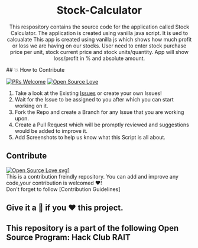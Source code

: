 <div align="center">
<h1> Stock-Calculator </h1>

This respository contains the source code for the application called Stock Calculator. The application is created using vanilla java script. It is ued to calcualate
This app is created using vanilla js which shows how much profit or loss we are having on our stocks. User need to enter stock purchase price per unit, stock current price and stock units/quantity. App will show loss/profit in % and absolute amount.
</div>
## 💥 How to Contribute

[![PRs Welcome](https://img.shields.io/badge/PRs-welcome-brightgreen.svg?style=flat-square)](http://makeapullrequest.com)
[![Open Source Love](https://badges.frapsoft.com/os/v1/open-source.png?v=103)](https://github.com/ellerbrock/open-source-badges/)

1. Take a look at the Existing [Issues](https://github.com/Spyder15/Stock-Calculator/issues) or create your own Issues!
2. Wait for the Issue to be assigned to you after which you can start working on it.
3. Fork the Repo and create a Branch for any Issue that you are working upon.
4. Create a Pull Request which will be promptly reviewed and suggestions would be added to improve it.
5. Add Screenshots to help us know what this Script is all about.

## Contribute
[![Open Source Love svg1](https://badges.frapsoft.com/os/v1/open-source.svg?v=103)](https://github.com/ellerbrock/open-source-badges/)  
This is a contribution freindly repository. You can add and improve any code,your contribution is welcomed ❤️!     
Don't forget to follow [Contribution Guidelines]



## Give it a 🌟 if you ❤ this project.

## This repository is a part of the following Open Source Program: Hack Club RAIT
